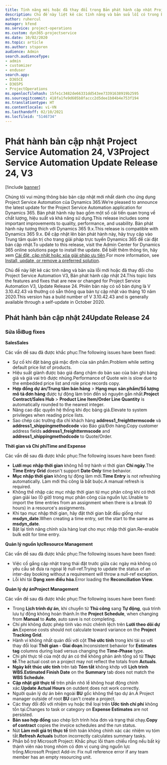```yaml
---
title: Tính năng mới hoặc đã thay đổi trong Bản phát hành cập nhật Project Service Automation 24, V3
description: Chủ đề này liệt kê các tính năng và bản sửa lỗi có trong Bản phát hành cập nhật Project Service Automation 24, V3.
author: ruhercul
manager: kfend
ms.service: project-operations
ms.custom: dyn365-projectservice
ms.date: 10/02/2020
ms.topic: article
ms.author: stsporen
audience: Admin
search.audienceType:
- admin
- customizer
- enduser
search.app:
- D365CE
- D365PS
- ProjectOperations
ms.openlocfilehash: 15fe1c3482de66331dd543ee73391638919b2595
ms.sourcegitcommit: 418fa1fe9d605b8faccc2d5dee1b04b4e753f194
ms.translationtype: HT
ms.contentlocale: vi-VN
ms.lasthandoff: 02/10/2021
ms.locfileid: "5146734"
---
```

# <a name="project-service-automation-update-release-24-v3"></a><span data-ttu-id="ebd8a-103">Phát hành bản cập nhật Project Service Automation 24, V3</span><span class="sxs-lookup"><span data-stu-id="ebd8a-103">Project Service Automation Update Release 24, V3</span></span>

[!include [banner](../includes/psa-now-project-operations.md)]

<span data-ttu-id="ebd8a-104">Chúng tôi vui mừng thông báo bản cập nhật mới nhất dành cho ứng dụng Project Service Automation của Dynamics 365.</span><span class="sxs-lookup"><span data-stu-id="ebd8a-104">We’re pleased to announce the latest update for the Project Service Automation application for Dynamics 365.</span></span> <span data-ttu-id="ebd8a-105">Bản phát hành này bao gồm một số cải tiến quan trọng về chất lượng, hiệu suất và khả năng sử dụng.</span><span class="sxs-lookup"><span data-stu-id="ebd8a-105">This release includes some important improvements to quality, performance, and usability.</span></span> <span data-ttu-id="ebd8a-106">Bản phát hành này tương thích với Dynamics 365 9.x.</span><span class="sxs-lookup"><span data-stu-id="ebd8a-106">This release is compatible with Dynamics 365 9.x.</span></span> <span data-ttu-id="ebd8a-107">Để cập nhật lên bản phát hành này, hãy truy cập vào Trung tâm quản trị cho trang giải pháp trực tuyến Dynamics 365 để cài đặt bản cập nhật.</span><span class="sxs-lookup"><span data-stu-id="ebd8a-107">To update to this release, visit the Admin Center for Dynamics 365 online solutions page to install the update.</span></span> <span data-ttu-id="ebd8a-108">Để biết thêm thông tin, hãy xem [Cài đặt, cập nhật hoặc xóa giải pháp ưu tiên](https://docs.microsoft.com/power-platform/admin/install-remove-preferred-solution).</span><span class="sxs-lookup"><span data-stu-id="ebd8a-108">For more information, see [Install, update, or remove a preferred solution](https://docs.microsoft.com/power-platform/admin/install-remove-preferred-solution).</span></span>

<span data-ttu-id="ebd8a-109">Chủ đề này liệt kê các tính năng và bản sửa lỗi mới hoặc đã thay đổi cho Project Service Automation V3, Bản phát hành cập nhật 24.</span><span class="sxs-lookup"><span data-stu-id="ebd8a-109">This topic lists the features and fixes that are new or changed for Project Service Automation V3, Update Release 24.</span></span> <span data-ttu-id="ebd8a-110">Phiên bản này có số bản dựng là V 3.10.42.43 và thường có sẵn thông qua bản tự cập nhật vào tháng 10 năm 2020.</span><span class="sxs-lookup"><span data-stu-id="ebd8a-110">This version has a build number of V 3.10.42.43 and is generally available through a self-update in October 2020.</span></span>

## <a name="update-release-24"></a><span data-ttu-id="ebd8a-111">Phát hành bản cập nhật 24</span><span class="sxs-lookup"><span data-stu-id="ebd8a-111">Update Release 24</span></span>

### <a name="bug-fixes"></a><span data-ttu-id="ebd8a-112">Sửa lỗi</span><span class="sxs-lookup"><span data-stu-id="ebd8a-112">Bug fixes</span></span>

<span data-ttu-id="ebd8a-113">**Sales**</span><span class="sxs-lookup"><span data-stu-id="ebd8a-113">**Sales**</span></span>

<span data-ttu-id="ebd8a-114">Các vấn đề sau đã được khắc phục:</span><span class="sxs-lookup"><span data-stu-id="ebd8a-114">The following issues have been fixed:</span></span>

- <span data-ttu-id="ebd8a-115">Sự cố khi đặt bảng giá mặc định của sản phẩm.</span><span class="sxs-lookup"><span data-stu-id="ebd8a-115">Problem while setting default price list of products.</span></span>
- <span data-ttu-id="ebd8a-116">Hiệu suất giành được báo giá đang chậm do bản sao của bản ghi bảng giá và giá vai trò được nhúng.</span><span class="sxs-lookup"><span data-stu-id="ebd8a-116">Performance of Quote win is slow due to the embedded price list and role price records copy.</span></span>
- <span data-ttu-id="ebd8a-117">**Hợp đồng dự án/Trung tâm bán hàng** > **Hạng mục sản phẩm/Số lượng mô tả đơn hàng** được tự động làm tròn đến số nguyên gần nhất.</span><span class="sxs-lookup"><span data-stu-id="ebd8a-117">**Project Contract/Sales Hub** > **Product Line Item/Order Line Quantity** is automatically rounded to the nearest integer.</span></span>
- <span data-ttu-id="ebd8a-118">Nâng cao đặc quyền hệ thống khi đọc bảng giá.</span><span class="sxs-lookup"><span data-stu-id="ebd8a-118">Elevate to system privileges when reading price lists.</span></span>
- <span data-ttu-id="ebd8a-119">Sao chép các trường địa chỉ khách hàng **address1_freighttermscode** và **address1_shippingmethodcode** vào Báo giá/Đơn hàng.</span><span class="sxs-lookup"><span data-stu-id="ebd8a-119">Copy customer address fields **address1_freighttermscode** and **address1_shippingmethodcode** to Quote/Order.</span></span> 


<span data-ttu-id="ebd8a-120">**Thời gian và Chi phí**</span><span class="sxs-lookup"><span data-stu-id="ebd8a-120">**Time and Expense**</span></span>

<span data-ttu-id="ebd8a-121">Các vấn đề sau đã được khắc phục:</span><span class="sxs-lookup"><span data-stu-id="ebd8a-121">The following issues have been fixed:</span></span>

- <span data-ttu-id="ebd8a-122">**Lưới mục nhập thời gian** không hỗ trợ hành vi thời gian **Chỉ ngày**.</span><span class="sxs-lookup"><span data-stu-id="ebd8a-122">The **Time Entry Grid** doesn't support **Date Only** time behavior.</span></span>
- <span data-ttu-id="ebd8a-123">**Mục nhập thời gian** không tự động làm mới.</span><span class="sxs-lookup"><span data-stu-id="ebd8a-123">**Time Entry** is not refreshing automatically.</span></span> <span data-ttu-id="ebd8a-124">Làm mới thủ công là bắt buộc.</span><span class="sxs-lookup"><span data-stu-id="ebd8a-124">A manual refresh is required.</span></span>
- <span data-ttu-id="ebd8a-125">Không thể nhập các mục nhập thời gian từ mục phân công khi có thời gian giải lao (0 giờ) trong mục phân công của nguồn lực.</span><span class="sxs-lookup"><span data-stu-id="ebd8a-125">Unable to import the time entries from an assignment when there is a break (0 hours) in a resource's assignments.</span></span>
- <span data-ttu-id="ebd8a-126">Khi tạo mục nhập thời gian, hãy đặt thời gian bắt đầu giống như **msdyn_date**.</span><span class="sxs-lookup"><span data-stu-id="ebd8a-126">When creating a time entry, set the start to the same as **msdyn_date**.</span></span>
- <span data-ttu-id="ebd8a-127">Bật lại tính năng chỉnh sửa hàng loạt cho mục nhập thời gian.</span><span class="sxs-lookup"><span data-stu-id="ebd8a-127">Re-enable bulk edit for time entry.</span></span>

<span data-ttu-id="ebd8a-128">**Quản lý nguồn lực**</span><span class="sxs-lookup"><span data-stu-id="ebd8a-128">**Resource Management**</span></span>

<span data-ttu-id="ebd8a-129">Các vấn đề sau đã được khắc phục:</span><span class="sxs-lookup"><span data-stu-id="ebd8a-129">The following issues have been fixed:</span></span>

- <span data-ttu-id="ebd8a-130">Việc cố gắng cập nhật trạng thái đặt trước giữa các ngày mà không có yêu cầu sẽ đưa ra ngoại lệ null-ref.</span><span class="sxs-lookup"><span data-stu-id="ebd8a-130">Trying to update the status of an inter-day booking without a requirement will throw a null-ref exception.</span></span>
- <span data-ttu-id="ebd8a-131">Lỗi khi tải **Dạng xem điều hòa**.</span><span class="sxs-lookup"><span data-stu-id="ebd8a-131">Error loading the **Reconciliation View**.</span></span>


<span data-ttu-id="ebd8a-132">**Quản lý dự án**</span><span class="sxs-lookup"><span data-stu-id="ebd8a-132">**Project Management**</span></span>

<span data-ttu-id="ebd8a-133">Các vấn đề sau đã được khắc phục:</span><span class="sxs-lookup"><span data-stu-id="ebd8a-133">The following issues have been fixed:</span></span>

- <span data-ttu-id="ebd8a-134">Trong **Lịch trình dự án**, khi chuyển từ **Thủ công** sang **Tự động**, quá trình lưu tự động không hoàn thành.</span><span class="sxs-lookup"><span data-stu-id="ebd8a-134">In the **Project Schedule**, when changing from **Manual** to **Auto**, auto save is not completing.</span></span>
- <span data-ttu-id="ebd8a-135">Chí phí không được phép tính vào mức chênh lệch trên **Lưới theo dõi dự án**.</span><span class="sxs-lookup"><span data-stu-id="ebd8a-135">Expense costs should not calculate toward variance on the **Project Tracking Grid**.</span></span>
- <span data-ttu-id="ebd8a-136">Hành vi không nhất quán đối với cột **Thẻ ước tính** trong khi tải so với thay đổi loại **Thời gian - Giai đoạn**.</span><span class="sxs-lookup"><span data-stu-id="ebd8a-136">Inconsistent behavior for **Estimates tag** columns during load versus changing the **Time-Phase** type.</span></span>
- <span data-ttu-id="ebd8a-137">Chi phí thực tế của một dự án có thể không phản ánh tổng số từ **Thực tế**.</span><span class="sxs-lookup"><span data-stu-id="ebd8a-137">The actual cost on a project may not reflect the totals from **Actuals**.</span></span>
- <span data-ttu-id="ebd8a-138">**Ngày kết thúc ước tính** trên tab **Tóm tắt** không khớp với **Lịch trình WBS**.</span><span class="sxs-lookup"><span data-stu-id="ebd8a-138">**Estimated Finish Date** on the **Summary** tab does not match the **WBS Schedule**.</span></span>
- <span data-ttu-id="ebd8a-139">**Cập nhật giờ thực tế** trên phần nhô lề không hoạt động chính xác.</span><span class="sxs-lookup"><span data-stu-id="ebd8a-139">**Update Actual Hours** on outdent does not work correctly.</span></span>
- <span data-ttu-id="ebd8a-140">Người quản lý dự án bên ngoài **BU** gốc không thể tạo dự án.</span><span class="sxs-lookup"><span data-stu-id="ebd8a-140">A Project manager outside of root **BU** can't create a project.</span></span>
- <span data-ttu-id="ebd8a-141">Các thay đổi đối với nhiệm vụ hoặc thể loại trên **Ước tính chi phí** không tồn tại.</span><span class="sxs-lookup"><span data-stu-id="ebd8a-141">Changes to task or category on **Expense Estimates** are not persisted.</span></span>
- <span data-ttu-id="ebd8a-142">**Bản sao hợp đồng** sao chép lịch trình hóa đơn và trạng thái chạy.</span><span class="sxs-lookup"><span data-stu-id="ebd8a-142">**Copy of contract** copies the invoice schedules and the run status.</span></span>
- <span data-ttu-id="ebd8a-143">Nút **Làm mới giá trị thực tế** tính toán không chính xác các nhiệm vụ tóm tắt.</span><span class="sxs-lookup"><span data-stu-id="ebd8a-143">**Refresh Actuals** button incorrectly calculates summary tasks.</span></span>
- <span data-ttu-id="ebd8a-144">Phần bổ trợ Microsoft Project: Khắc phục lỗi tham chiếu rỗng nếu bất kỳ thành viên nào trong nhóm có đơn vị cung ứng nguồn lực trống.</span><span class="sxs-lookup"><span data-stu-id="ebd8a-144">Microsoft Project Add-in: Fix null reference error if any team member has an empty resourcing unit.</span></span>

